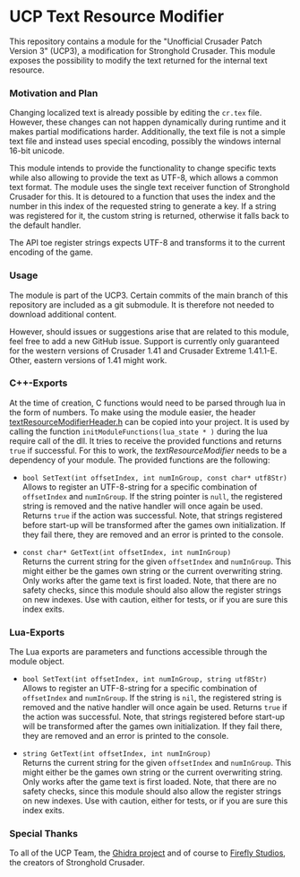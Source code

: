 # UCP Text Resource Modifier

This repository contains a module for the "Unofficial Crusader Patch Version 3" (UCP3), a modification for Stronghold Crusader.
This module exposes the possibility to modify the text returned for the internal text resource.


### Motivation and Plan

Changing localized text is already possible by editing the `cr.tex` file.
However, these changes can not happen dynamically during runtime and it makes partial modifications harder.
Additionally, the text file is not a simple text file and instead uses special encoding, possibly the windows internal 16-bit unicode. 

This module intends to provide the functionality to change specific texts while also allowing to provide the text as UTF-8, which allows a common text format.
The module uses the single text receiver function of Stronghold Crusader for this.
It is detoured to a function that uses the index and the number in this index of the requested string to generate a key.
If a string was registered for it, the custom string is returned, otherwise it falls back to the default handler.

The API toe register strings expects UTF-8 and transforms it to the current encoding of the game.


### Usage

The module is part of the UCP3. Certain commits of the main branch of this repository are included as a git submodule.
It is therefore not needed to download additional content.

However, should issues or suggestions arise that are related to this module, feel free to add a new GitHub issue.
Support is currently only guaranteed for the western versions of Crusader 1.41 and Crusader Extreme 1.41.1-E.
Other, eastern versions of 1.41 might work.


### C++-Exports

At the time of creation, C functions would need to be parsed through lua in the form of numbers. To make using the module easier, the header [textResourceModifierHeader.h](ucp_textResourceModifier/ucp_textResourceModifier/textResourceModifierHeader.h) can be copied into your project.
It is used by calling the function `initModuleFunctions(lua_state * )` during the lua require call of the dll. It tries to receive the provided functions and returns `true` if successful. For this to work, the *textResourceModifier* needs to be a dependency of your module.
The provided functions are the following:


* `bool SetText(int offsetIndex, int numInGroup, const char* utf8Str)`  
  Allows to register an UTF-8-string for a specific combination of `offsetIndex` and  `numInGroup`.
  If the string pointer is `null`, the registered string is removed and the native handler will once again be used.
  Returns `true` if the action was successful.
  Note, that strings registered before start-up will be transformed after the games own initialization.
  If they fail there, they are removed and an error is printed to the console.

* `const char* GetText(int offsetIndex, int numInGroup)`  
  Returns the current string for the given `offsetIndex` and `numInGroup`.
  This might either be the games own string or the current overwriting string.
  Only works after the game text is first loaded.
  Note, that there are no safety checks, since this module should also allow the register strings on new indexes.
  Use with caution, either for tests, or if you are sure this index exits.

### Lua-Exports

The Lua exports are parameters and functions accessible through the module object.

* `bool SetText(int offsetIndex, int numInGroup, string utf8Str)`  
  Allows to register an UTF-8-string for a specific combination of `offsetIndex` and  `numInGroup`.
  If the string is `nil`, the registered string is removed and the native handler will once again be used.
  Returns `true` if the action was successful.
  Note, that strings registered before start-up will be transformed after the games own initialization.
  If they fail there, they are removed and an error is printed to the console.

* `string GetText(int offsetIndex, int numInGroup)`  
  Returns the current string for the given `offsetIndex` and `numInGroup`.
  This might either be the games own string or the current overwriting string.
  Only works after the game text is first loaded.
  Note, that there are no safety checks, since this module should also allow the register strings on new indexes.
  Use with caution, either for tests, or if you are sure this index exits.


### Special Thanks

To all of the UCP Team, the [Ghidra project](https://github.com/NationalSecurityAgency/ghidra) and
of course to [Firefly Studios](https://fireflyworlds.com/), the creators of Stronghold Crusader.
